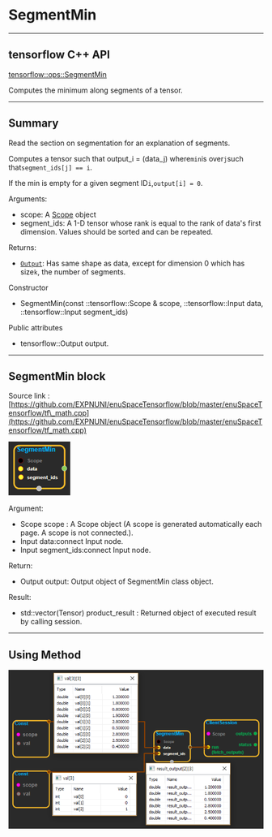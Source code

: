 # SegmentMin

---

## tensorflow C++ API

[tensorflow::ops::SegmentMin](https://www.tensorflow.org/api_docs/cc/class/tensorflow/ops/segment-min)

Computes the minimum along segments of a tensor.

---

## Summary

Read the section on segmentation for an explanation of segments.

Computes a tensor such that output\_i = \(data\_j\) where`min`is over`j`such that`segment_ids[j] == i`.

If the min is empty for a given segment ID`i`,`output[i] = 0`.

Arguments:

* scope: A [Scope](https://www.tensorflow.org/api_docs/cc/class/tensorflow/scope.html#classtensorflow_1_1_scope) object
* segment\_ids: A 1-D tensor whose rank is equal to the rank of data's first dimension. Values should be sorted and can be repeated.

Returns:

* [`Output`](https://www.tensorflow.org/api_docs/cc/class/tensorflow/output.html#classtensorflow_1_1_output): Has same shape as data, except for dimension 0 which has size`k`, the number of segments.

Constructor

* SegmentMin\(const ::tensorflow::Scope & scope, ::tensorflow::Input data, ::tensorflow::Input segment\_ids\) 

Public attributes

* tensorflow::Output output.

---

## SegmentMin block

Source link : [https://github.com/EXPNUNI/enuSpaceTensorflow/blob/master/enuSpaceTensorflow/tf\_math.cpp](https://github.com/EXPNUNI/enuSpaceTensorflow/blob/master/enuSpaceTensorflow/tf_math.cpp)

![](/assets/math_SegmentMin_Symbol.png)

Argument:

* Scope scope : A Scope object \(A scope is generated automatically each page. A scope is not connected.\).
* Input data:connect  Input node.
* Input segment\_ids:connect  Input node.

Return:

* Output output: Output object of SegmentMin class object.

Result:

* std::vector\(Tensor\) product\_result : Returned object of executed result by calling session.

---

## Using Method

![](/assets/math_SegmentMin_Method.png)

